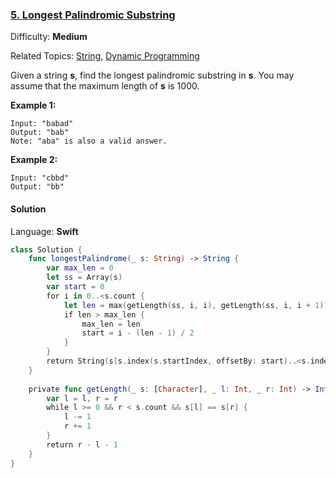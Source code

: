 ### [5\. Longest Palindromic Substring](https://leetcode.com/problems/longest-palindromic-substring/)

Difficulty: **Medium**  

Related Topics: [String](https://leetcode.com/tag/string/), [Dynamic Programming](https://leetcode.com/tag/dynamic-programming/)


Given a string **s**, find the longest palindromic substring in **s**. You may assume that the maximum length of **s** is 1000.

**Example 1:**

```
Input: "babad"
Output: "bab"
Note: "aba" is also a valid answer.
```

**Example 2:**

```
Input: "cbbd"
Output: "bb"
```


#### Solution

Language: **Swift**

```swift
class Solution {
    func longestPalindrome(_ s: String) -> String {
        var max_len = 0
        let ss = Array(s)
        var start = 0
        for i in 0..<s.count {
            let len = max(getLength(ss, i, i), getLength(ss, i, i + 1))
            if len > max_len {
                max_len = len
                start = i - (len - 1) / 2
            }
        }
        return String(s[s.index(s.startIndex, offsetBy: start)..<s.index(s.startIndex, offsetBy: start + max_len)])
    }
    
    private func getLength(_ s: [Character], _ l: Int, _ r: Int) -> Int {
        var l = l, r = r
        while l >= 0 && r < s.count && s[l] == s[r] {
            l -= 1
            r += 1
        }
        return r - l - 1
    }
}
```